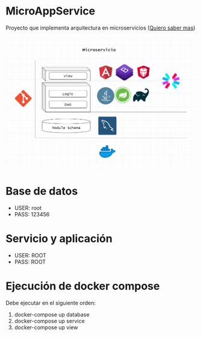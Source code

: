 # MicroAppService
Proyecto que implementa arquitectura en microservicios ([Quiero saber mas](https://medium.com/@jonathan.duque.ramos/reactor-de-arco-7f43a1a07ef6))

![alt text](https://github.com/JohnDuq/MicroAppService/blob/develop/info/microservicio.png "Microservice")

# Base de datos
+ USER: root
+ PASS: 123456

# Servicio y aplicación
+ USER: ROOT
+ PASS: ROOT

# Ejecución de docker compose
Debe ejecutar en el siguiente orden: 
1. docker-compose up database
2. docker-compose up service
3. docker-compose up view